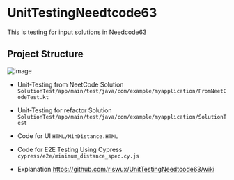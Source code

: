 # UnitTestingNeedtcode63
This is testing for input solutions in Needcode63

## Project Structure
![image](https://github.com/riswux/UnitTestingNeedtcode63/assets/78364293/c6ef5d0a-eda4-4444-bdfd-31fe65bee479)

- Unit-Testing from NeetCode Solution
`SolutionTest/app/main/test/java/com/example/myapplication/FromNeetCodeTest.kt`

- Unit-Testing for refactor Solution
`SolutionTest/app/main/test/java/com/example/myapplication/SolutionTest`

- Code for UI
`HTML/MinDistance.HTML`

- Code for E2E Testing Using Cypress
 `cypress/e2e/minimum_distance_spec.cy.js`

- Explanation
https://github.com/riswux/UnitTestingNeedtcode63/wiki
